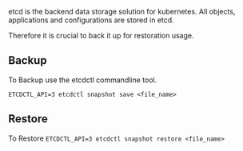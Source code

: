 etcd is the backend data storage solution for kubernetes.
All objects, applications and configurations are stored in etcd.

Therefore it is crucial to back it up for restoration usage.

## Backup
To Backup use the etcdctl commandline tool.

```ETCDCTL_API=3 etcdctl snapshot save <file_name>```

## Restore
To Restore
```ETCDCTL_API=3 etcdctl snapshot restore <file_name>```